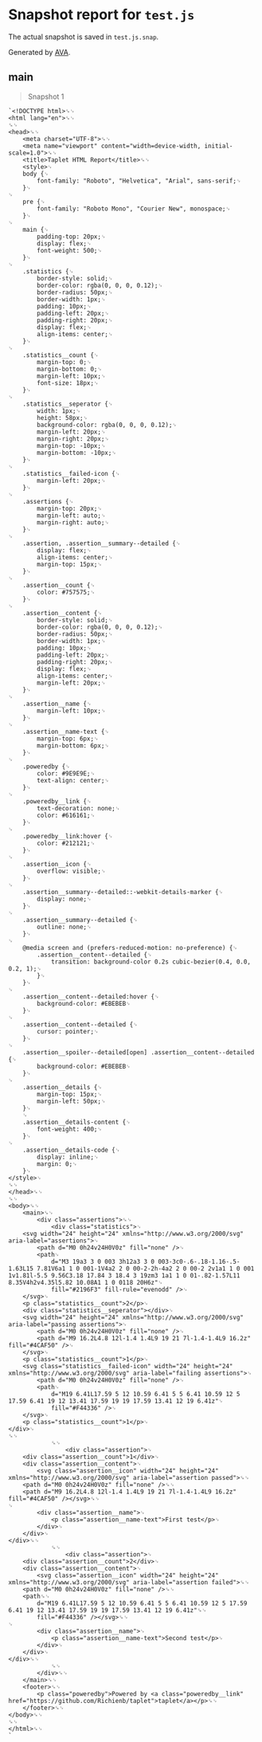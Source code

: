 # Snapshot report for `test.js`

The actual snapshot is saved in `test.js.snap`.

Generated by [AVA](https://avajs.dev).

## main

> Snapshot 1

    `<!DOCTYPE html>␍␊
    <html lang="en">␍␊
    ␍␊
    <head>␍␊
    	<meta charset="UTF-8">␍␊
    	<meta name="viewport" content="width=device-width, initial-scale=1.0">␍␊
    	<title>Taplet HTML Report</title>␍␊
    	<style>␊
    	body {␊
    		font-family: "Roboto", "Helvetica", "Arial", sans-serif;␊
    	}␊
    ␊
    	pre {␊
    		font-family: "Roboto Mono", "Courier New", monospace;␊
    	}␊
    ␊
    	main {␊
    		padding-top: 20px;␊
    		display: flex;␊
    		font-weight: 500;␊
    	}␊
    ␊
    	.statistics {␊
    		border-style: solid;␊
    		border-color: rgba(0, 0, 0, 0.12);␊
    		border-radius: 50px;␊
    		border-width: 1px;␊
    		padding: 10px;␊
    		padding-left: 20px;␊
    		padding-right: 20px;␊
    		display: flex;␊
    		align-items: center;␊
    	}␊
    ␊
    	.statistics__count {␊
    		margin-top: 0;␊
    		margin-bottom: 0;␊
    		margin-left: 10px;␊
    		font-size: 18px;␊
    	}␊
    ␊
    	.statistics__seperator {␊
    		width: 1px;␊
    		height: 58px;␊
    		background-color: rgba(0, 0, 0, 0.12);␊
    		margin-left: 20px;␊
    		margin-right: 20px;␊
    		margin-top: -10px;␊
    		margin-bottom: -10px;␊
    	}␊
    ␊
    	.statistics__failed-icon {␊
    		margin-left: 20px;␊
    	}␊
    ␊
    	.assertions {␊
    		margin-top: 20px;␊
    		margin-left: auto;␊
    		margin-right: auto;␊
    	}␊
    ␊
    	.assertion, .assertion__summary--detailed {␊
    		display: flex;␊
    		align-items: center;␊
    		margin-top: 15px;␊
    	}␊
    ␊
    	.assertion__count {␊
    		color: #757575;␊
    	}␊
    ␊
    	.assertion__content {␊
    		border-style: solid;␊
    		border-color: rgba(0, 0, 0, 0.12);␊
    		border-radius: 50px;␊
    		border-width: 1px;␊
    		padding: 10px;␊
    		padding-left: 20px;␊
    		padding-right: 20px;␊
    		display: flex;␊
    		align-items: center;␊
    		margin-left: 20px;␊
    	}␊
    ␊
    	.assertion__name {␊
    		margin-left: 10px;␊
    	}␊
    ␊
    	.assertion__name-text {␊
    		margin-top: 6px;␊
    		margin-bottom: 6px;␊
    	}␊
    ␊
    	.poweredby {␊
    		color: #9E9E9E;␊
    		text-align: center;␊
    	}␊
    ␊
    	.poweredby__link {␊
    		text-decoration: none;␊
    		color: #616161;␊
    	}␊
    ␊
    	.poweredby__link:hover {␊
    		color: #212121;␊
    	}␊
    ␊
    	.assertion__icon {␊
    		overflow: visible;␊
    	}␊
    ␊
    	.assertion__summary--detailed::-webkit-details-marker {␊
    		display: none;␊
    	}␊
    ␊
    	.assertion__summary--detailed {␊
    		outline: none;␊
    	}␊
    ␊
    	@media screen and (prefers-reduced-motion: no-preference) {␊
    		.assertion__content--detailed {␊
    			transition: background-color 0.2s cubic-bezier(0.4, 0.0, 0.2, 1);␊
    		}␊
    	}␊
    ␊
    	.assertion__content--detailed:hover {␊
    		background-color: #EBEBEB␊
    	}␊
    ␊
    	.assertion__content--detailed {␊
    		cursor: pointer;␊
    	}␊
    ␊
    	.assertion__spoiler--detailed[open] .assertion__content--detailed {␊
    		background-color: #EBEBEB␊
    	}␊
    ␊
    	.assertion__details {␊
    		margin-top: 15px;␊
    		margin-left: 50px;␊
    	}␊
    	␊
    	.assertion__details-content {␊
    		font-weight: 400;␊
    	}␊
    ␊
    	.assertion__details-code {␊
    		display: inline;␊
    		margin: 0;␊
    	}␊
    </style>␊
    ␍␊
    </head>␍␊
    ␍␊
    <body>␍␊
    	<main>␍␊
    		<div class="assertions">␍␊
    			<div class="statistics">␊
    	<svg width="24" height="24" xmlns="http://www.w3.org/2000/svg" aria-label="assertions">␊
    		<path d="M0 0h24v24H0V0z" fill="none" />␊
    		<path␊
    			d="M3 19a3 3 0 003 3h12a3 3 0 003-3c0-.6-.18-1.16-.5-1.63L15 7.81V6a1 1 0 001-1V4a2 2 0 00-2-2h-4a2 2 0 00-2 2v1a1 1 0 001 1v1.81l-5.5 9.56C3.18 17.84 3 18.4 3 19zm3 1a1 1 0 01-.82-1.57L11 8.35V4h2v4.35l5.82 10.08A1 1 0 0118 20H6z"␊
    			fill="#2196F3" fill-rule="evenodd" />␊
    	</svg>␊
    	<p class="statistics__count">2</p>␊
    	<div class="statistics__seperator"></div>␊
    	<svg width="24" height="24" xmlns="http://www.w3.org/2000/svg" aria-label="passing assertions">␊
    		<path d="M0 0h24v24H0V0z" fill="none" />␊
    		<path d="M9 16.2L4.8 12l-1.4 1.4L9 19 21 7l-1.4-1.4L9 16.2z" fill="#4CAF50" />␊
    	</svg>␊
    	<p class="statistics__count">1</p>␊
    	<svg class="statistics__failed-icon" width="24" height="24" xmlns="http://www.w3.org/2000/svg" aria-label="failing assertions">␊
    		<path d="M0 0h24v24H0V0z" fill="none" />␊
    		<path␊
    			d="M19 6.41L17.59 5 12 10.59 6.41 5 5 6.41 10.59 12 5 17.59 6.41 19 12 13.41 17.59 19 19 17.59 13.41 12 19 6.41z"␊
    			fill="#F44336" />␊
    	</svg>␊
    	<p class="statistics__count">1</p>␊
    </div>␊
    ␍␊
    			␍␊
    				<div class="assertion">␊
    	<div class="assertion__count">1</div>␊
    	<div class="assertion__content">␊
    		<svg class="assertion__icon" width="24" height="24" xmlns="http://www.w3.org/2000/svg" aria-label="assertion passed">␍␊
    	<path d="M0 0h24v24H0V0z" fill="none" />␍␊
    	<path d="M9 16.2L4.8 12l-1.4 1.4L9 19 21 7l-1.4-1.4L9 16.2z" fill="#4CAF50" /></svg>␍␊
    ␊
    		<div class="assertion__name">␊
    			<p class="assertion__name-text">First test</p>␊
    		</div>␊
    	</div>␊
    </div>␍␊
    			␍␊
    				<div class="assertion">␊
    	<div class="assertion__count">2</div>␊
    	<div class="assertion__content">␊
    		<svg class="assertion__icon" width="24" height="24" xmlns="http://www.w3.org/2000/svg" aria-label="assertion failed">␍␊
    	<path d="M0 0h24v24H0V0z" fill="none" />␍␊
    	<path␍␊
    		d="M19 6.41L17.59 5 12 10.59 6.41 5 5 6.41 10.59 12 5 17.59 6.41 19 12 13.41 17.59 19 19 17.59 13.41 12 19 6.41z"␍␊
    		fill="#F44336" /></svg>␍␊
    ␊
    		<div class="assertion__name">␊
    			<p class="assertion__name-text">Second test</p>␊
    		</div>␊
    	</div>␊
    </div>␍␊
    			␍␊
    		</div>␍␊
    	</main>␍␊
    	<footer>␍␊
    		<p class="poweredby">Powered by <a class="poweredby__link" href="https://github.com/Richienb/taplet">taplet</a></p>␍␊
    	</footer>␍␊
    </body>␍␊
    ␍␊
    </html>␍␊
    `
